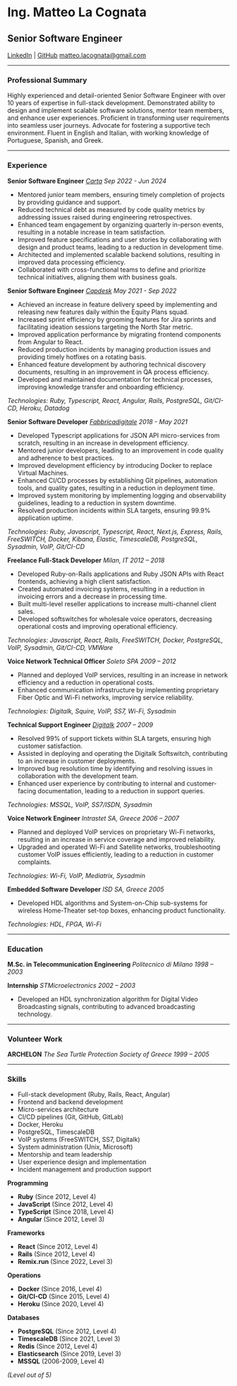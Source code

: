 # Ing. Matteo La Cognata
## **Senior Software Engineer**
[LinkedIn](https://www.linkedin.com/in/matteolc/) | [GitHub](https://github.com/matteolc)
matteo.lacognata@gmail.com

---

### Professional Summary

Highly experienced and detail-oriented Senior Software Engineer with over 10 years of expertise in full-stack development. Demonstrated ability to design and implement scalable software solutions, mentor team members, and enhance user experiences. Proficient in transforming user requirements into seamless user journeys. Advocate for fostering a supportive tech environment. Fluent in English and Italian, with working knowledge of Portuguese, Spanish, and Greek.

---

### Experience

**Senior Software Engineer**
*[Carta](https://carta.com/)*
*Sep 2022 - Jun 2024*

- Mentored junior team members, ensuring timely completion of projects by providing guidance and support.
- Reduced technical debt as measured by code quality metrics by addressing issues raised during engineering retrospectives.
- Enhanced team engagement by organizing quarterly in-person events, resulting in a notable increase in team satisfaction.
- Improved feature specifications and user stories by collaborating with design and product teams, leading to a reduction in development time.
- Architected and implemented scalable backend solutions, resulting in improved data processing efficiency.
- Collaborated with cross-functional teams to define and prioritize technical initiatives, aligning them with business goals.

**Senior Software Engineer**
*[Capdesk](https://www.capdesk.com/)*
*May 2021 - Sep 2022*

- Achieved an increase in feature delivery speed by implementing and releasing new features daily within the Equity Plans squad.
- Increased sprint efficiency by grooming features for Jira sprints and facilitating ideation sessions targeting the North Star metric.
- Improved application performance by migrating frontend components from Angular to React.
- Reduced production incidents by managing production issues and providing timely hotfixes on a rotating basis.
- Enhanced feature development by authoring technical discovery documents, resulting in an improvement in QA process efficiency.
- Developed and maintained documentation for technical processes, improving knowledge transfer and onboarding efficiency.

*Technologies: Ruby, Typescript, React, Angular, Rails, PostgreSQL, Git/CI-CD, Heroku, Datadog*

**Senior Software Developer**
*[Fabbricadigitale](https://www.fabbricadigitale.it/)*
*2018 - May 2021*

- Developed Typescript applications for JSON API micro-services from scratch, resulting in an increase in development efficiency.
- Mentored junior developers, leading to an improvement in code quality and adherence to best practices.
- Improved development efficiency by introducing Docker to replace Virtual Machines.
- Enhanced CI/CD processes by establishing Git pipelines, automation tools, and quality gates, resulting in a reduction in deployment time.
- Improved system monitoring by implementing logging and observability guidelines, leading to a reduction in system downtime.
- Resolved production incidents within SLA targets, ensuring 99.9% application uptime.

*Technologies: Ruby, Javascript, Typescript, React, Next.js, Express, Rails, FreeSWITCH, Docker, Kibana, Elastic, TimescaleDB, PostgreSQL, Sysadmin, VoIP, Git/CI-CD*

**Freelance Full-Stack Developer**
*Milan, IT*
*2012 – 2018*

- Developed Ruby-on-Rails applications and Ruby JSON APIs with React frontends, achieving a high client satisfaction.
- Created automated invoicing systems, resulting in a reduction in invoicing errors and a decrease in processing time.
- Built multi-level reseller applications to increase multi-channel client sales.
- Developed softswitches for wholesale voice operators, decreasing operational costs and improving operational efficiency.

*Technologies: Javascript, React, Rails, FreeSWITCH, Docker, PostgreSQL, VoIP, Sysadmin, Git/CI-CD, VMWare*

**Voice Network Technical Officer**
*Soleto SPA*
*2009 – 2012*

- Planned and deployed VoIP services, resulting in an increase in network efficiency and a reduction in operational costs.
- Enhanced communication infrastructure by implementing proprietary Fiber Optic and Wi-Fi networks, improving service reliability.

*Technologies: Digitalk, Squire, VoIP, SS7, Wi-Fi, Sysadmin*

**Technical Support Engineer**
*[Digitalk](https://www.digitalk.com/)*
*2007 – 2009*

- Resolved 99% of support tickets within SLA targets, ensuring high customer satisfaction.
- Assisted in deploying and operating the Digitalk Softswitch, contributing to an increase in customer deployments.
- Improved bug resolution time by identifying and resolving issues in collaboration with the development team.
- Enhanced user experience by contributing to internal and customer-facing documentation, leading to a reduction in support queries.

*Technologies: MSSQL, VoIP, SS7/ISDN, Sysadmin*

**Voice Network Engineer**
*Intrastet SA, Greece*
*2006 – 2007*

- Planned and deployed VoIP services on proprietary Wi-Fi networks, resulting in an increase in service coverage and improved reliability.
- Upgraded and operated Wi-Fi and Satellite networks, troubleshooting customer VoIP issues efficiently, leading to a reduction in customer complaints.

*Technologies: Wi-Fi, VoIP, Mediatrix, Sysadmin*

**Embedded Software Developer**
*ISD SA, Greece*
*2005*

- Developed HDL algorithms and System-on-Chip sub-systems for wireless Home-Theater set-top boxes, enhancing product functionality.

*Technologies: HDL, FPGA, Wi-Fi*

---

### Education

**M.Sc. in Telecommunication Engineering**
*Politecnico di Milano*
*1998 – 2003*

**Internship**
*STMicroelectronics*
*2002 – 2003*

- Developed an HDL synchronization algorithm for Digital Video Broadcasting signals, contributing to advanced broadcasting technology.

---

### Volunteer Work

**ARCHELON**
*The Sea Turtle Protection Society of Greece*
*1999 – 2005*

---

### Skills

- Full-stack development (Ruby, Rails, React, Angular)
- Frontend and backend development
- Micro-services architecture
- CI/CD pipelines (Git, GitHub, GitLab)
- Docker, Heroku
- PostgreSQL, TimescaleDB
- VoIP systems (FreeSWITCH, SS7, Digitalk)
- System administration (Unix, Microsoft)
- Mentorship and team leadership
- User experience design and implementation
- Incident management and production support

**Programming**

- **Ruby** (Since 2012, Level 4)
- **JavaScript** (Since 2012, Level 4)
- **TypeScript** (Since 2018, Level 4)
- **Angular** (Since 2012, Level 3)

**Frameworks**
- **React** (Since 2012, Level 4)
- **Rails** (Since 2012, Level 4)
- **Remix.run** (Since 2022, Level 3)

**Operations**
- **Docker** (Since 2016, Level 4)
- **Git/CI-CD** (Since 2015, Level 4)
- **Heroku** (Since 2020, Level 4)

**Databases**
- **PostgreSQL** (Since 2012, Level 4)
- **TimescaleDB** (Since 2021, Level 3)
- **Redis** (Since 2012, Level 4)
- **Elasticsearch** (Since 2019, Level 3)
- **MSSQL** (2006-2009, Level 4)

*(Level out of 5)*
